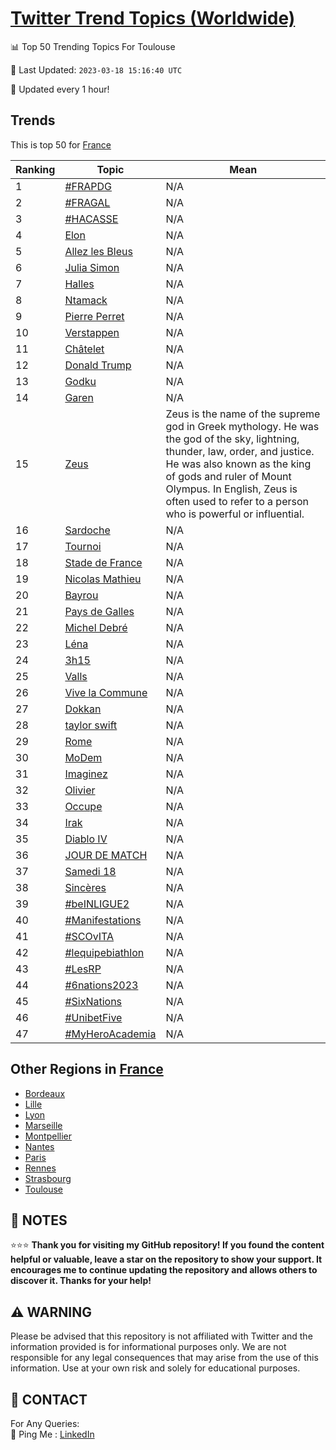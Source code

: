 [Twitter Trend Topics (Worldwide)](https://github.com/ErcinDedeoglu/Twitter-Trend-Topics)
==========


📊 Top 50 Trending Topics For Toulouse

📆 Last Updated: `2023-03-18 15:16:40 UTC`

🔧 Updated every 1 hour!


## Trends

This is top 50 for [France](</France>)

| Ranking | Topic | Mean |
| ------- | ------------ | ------------ |
| 1 | [#FRAPDG](http://twitter.com/search?q=%23FRAPDG) | N/A |
| 2 | [#FRAGAL](http://twitter.com/search?q=%23FRAGAL) | N/A |
| 3 | [#HACASSE](http://twitter.com/search?q=%23HACASSE) | N/A |
| 4 | [Elon](http://twitter.com/search?q=Elon) | N/A |
| 5 | [Allez les Bleus](http://twitter.com/search?q=Allez+les+Bleus) | N/A |
| 6 | [Julia Simon](http://twitter.com/search?q=Julia+Simon) | N/A |
| 7 | [Halles](http://twitter.com/search?q=Halles) | N/A |
| 8 | [Ntamack](http://twitter.com/search?q=Ntamack) | N/A |
| 9 | [Pierre Perret](http://twitter.com/search?q=Pierre+Perret) | N/A |
| 10 | [Verstappen](http://twitter.com/search?q=Verstappen) | N/A |
| 11 | [Châtelet](http://twitter.com/search?q=Ch%c3%a2telet) | N/A |
| 12 | [Donald Trump](http://twitter.com/search?q=Donald+Trump) | N/A |
| 13 | [Godku](http://twitter.com/search?q=Godku) | N/A |
| 14 | [Garen](http://twitter.com/search?q=Garen) | N/A |
| 15 | [Zeus](http://twitter.com/search?q=Zeus) | Zeus is the name of the supreme god in Greek mythology. He was the god of the sky, lightning, thunder, law, order, and justice. He was also known as the king of gods and ruler of Mount Olympus. In English, Zeus is often used to refer to a person who is powerful or influential. |
| 16 | [Sardoche](http://twitter.com/search?q=Sardoche) | N/A |
| 17 | [Tournoi](http://twitter.com/search?q=Tournoi) | N/A |
| 18 | [Stade de France](http://twitter.com/search?q=Stade+de+France) | N/A |
| 19 | [Nicolas Mathieu](http://twitter.com/search?q=Nicolas+Mathieu) | N/A |
| 20 | [Bayrou](http://twitter.com/search?q=Bayrou) | N/A |
| 21 | [Pays de Galles](http://twitter.com/search?q=Pays+de+Galles) | N/A |
| 22 | [Michel Debré](http://twitter.com/search?q=Michel+Debr%c3%a9) | N/A |
| 23 | [Léna](http://twitter.com/search?q=L%c3%a9na) | N/A |
| 24 | [3h15](http://twitter.com/search?q=3h15) | N/A |
| 25 | [Valls](http://twitter.com/search?q=Valls) | N/A |
| 26 | [Vive la Commune](http://twitter.com/search?q=Vive+la+Commune) | N/A |
| 27 | [Dokkan](http://twitter.com/search?q=Dokkan) | N/A |
| 28 | [taylor swift](http://twitter.com/search?q=taylor+swift) | N/A |
| 29 | [Rome](http://twitter.com/search?q=Rome) | N/A |
| 30 | [MoDem](http://twitter.com/search?q=MoDem) | N/A |
| 31 | [Imaginez](http://twitter.com/search?q=Imaginez) | N/A |
| 32 | [Olivier](http://twitter.com/search?q=Olivier) | N/A |
| 33 | [Occupe](http://twitter.com/search?q=Occupe) | N/A |
| 34 | [Irak](http://twitter.com/search?q=Irak) | N/A |
| 35 | [Diablo IV](http://twitter.com/search?q=Diablo+IV) | N/A |
| 36 | [JOUR DE MATCH](http://twitter.com/search?q=JOUR+DE+MATCH) | N/A |
| 37 | [Samedi 18](http://twitter.com/search?q=Samedi+18) | N/A |
| 38 | [Sincères](http://twitter.com/search?q=Sinc%c3%a8res) | N/A |
| 39 | [#beINLIGUE2](http://twitter.com/search?q=%23beINLIGUE2) | N/A |
| 40 | [#Manifestations](http://twitter.com/search?q=%23Manifestations) | N/A |
| 41 | [#SCOvITA](http://twitter.com/search?q=%23SCOvITA) | N/A |
| 42 | [#lequipebiathlon](http://twitter.com/search?q=%23lequipebiathlon) | N/A |
| 43 | [#LesRP](http://twitter.com/search?q=%23LesRP) | N/A |
| 44 | [#6nations2023](http://twitter.com/search?q=%236nations2023) | N/A |
| 45 | [#SixNations](http://twitter.com/search?q=%23SixNations) | N/A |
| 46 | [#UnibetFive](http://twitter.com/search?q=%23UnibetFive) | N/A |
| 47 | [#MyHeroAcademia](http://twitter.com/search?q=%23MyHeroAcademia) | N/A |



## Other Regions in [France](</France>)

* [Bordeaux](</France/Bordeaux.md>)
* [Lille](</France/Lille.md>)
* [Lyon](</France/Lyon.md>)
* [Marseille](</France/Marseille.md>)
* [Montpellier](</France/Montpellier.md>)
* [Nantes](</France/Nantes.md>)
* [Paris](</France/Paris.md>)
* [Rennes](</France/Rennes.md>)
* [Strasbourg](</France/Strasbourg.md>)
* [Toulouse](</France/Toulouse.md>)



## 📝 NOTES

⭐⭐⭐ **Thank you for visiting my GitHub repository! If you found the content helpful or valuable, leave a star on the repository to show your support. It encourages me to continue updating the repository and allows others to discover it. Thanks for your help!**


## ⚠️ WARNING

Please be advised that this repository is not affiliated with Twitter and the information provided is for informational purposes only. We are not responsible for any legal consequences that may arise from the use of this information. Use at your own risk and solely for educational purposes.


## 📨 CONTACT

 For Any Queries:  
            🏓 Ping Me : [LinkedIn](https://www.linkedin.com/in/ercindedeoglu/)
